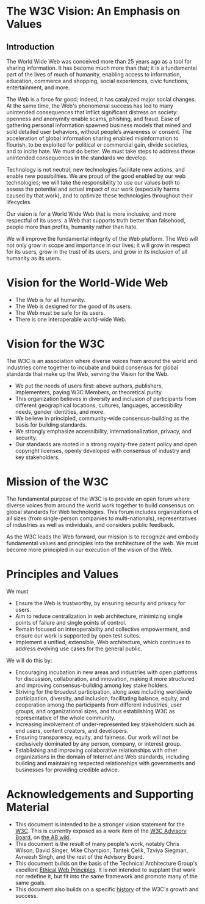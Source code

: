 # The W3C Vision: An Emphasis on Values

## Introduction
The World Wide Web was conceived more than 25 years ago 
as a tool for sharing information. 
It has become much more than that; 
it is a fundamental part of the lives of much of humanity, 
enabling access to information, education, 
commerce and shopping, social experiences, 
civic functions, entertainment, and more. 

The Web is a force for good; 
indeed, it has catalyzed major social changes. 
At the same time, the Web's phenomenal success 
has led to many unintended consequences 
that inflict significant distress on society: 
openness and anonymity enable scams, phishing, and fraud. 
Ease of gathering personal information spawned business models 
that mined and sold detailed user behaviors, 
without people’s awareness or consent. 
The acceleration of global information sharing 
enabled misinformation to flourish, 
to be exploited for political or commercial gain, 
divide societies,
and to incite hate. 
We must do better. 
We must take steps to address these unintended consequences 
in the standards we develop.

Technology is not neutral; 
new technologies facilitate new actions, and enable new possibilities. 
We are proud of the good enabled by our web technologies; 
we will take the responsibility to use our values 
both to assess the potential and actual impact of our work 
(especially harms caused by that work), 
and to optimize these technologies throughout their lifecycles.

Our vision is for a World Wide Web that is more inclusive, 
and more respectful of its users: 
a Web that supports truth better than falsehood, 
people more than profits,
humanity rather than hate.

We will improve the fundamental integrity of the Web platform. 
The Web will not only grow in scope and importance in our lives; 
it will grow in respect for its users, 
grow in the trust of its users, 
and grow in its inclusion of all humanity as its users.

# Vision for the World-Wide Web

* The Web is for all humanity.
* The Web is designed for the good of its users.
* The Web must be safe for its users.
* There is one interoperable world-wide Web.

# Vision for the W3C

The W3C is an association where diverse voices 
from around the world and industries come together 
to incubate and build consensus 
for global standards that make up the Web, 
serving the Vision for the Web.

* We put the needs of users first: 
	above authors, publishers, implementers, paying W3C Members, or theoretical purity.
* This organization believes in diversity
	and inclusion of participants from different
	geographical locations, 
	cultures,
	languages,
	accessibility needs, 
	gender identities,
	and more. 
* We believe in principled, community-wide consensus-building 
	as the basis for building standards.
* We strongly emphasize accessibility, 
	internationalization, 
	privacy,
	and security.
* Our standards are rooted in a strong royalty-free patent policy 
	and open copyright licenses, 
	openly developed with consensus of industry and key stakeholders.

# Mission of the W3C
The fundamental purpose of the W3C is to provide an open forum 
where diverse voices from around the world
work together to build consensus
on global standards for Web technologies. 
This forum includes organizations of all sizes
(from single-person companies to multi-nationals),
representatives of industries as well as individuals,
and considers public feedback.

As the W3C leads the Web forward, 
our mission is to recognize and embody fundamental values and principles 
into the architecture of the web. 
We must become more principled in our execution of the vision of the Web.

# Principles and Values

We must
* Ensure the Web is trustworthy, 
	by ensuring security and privacy for users. 
* Aim to reduce centralization in web architecture,
	minimizing single points of failure 
	and single points of control.
* Remain focused on interoperability and collective empowerment, 
	and ensure our work is supported by open test suites.
* Implement a unified, extensible, Web architecture, 
	which continues to address evolving use cases for the general public.

We will do this by:
* Encouraging incubation in new areas and industries 
	with open platforms for discussion, collaboration, and innovation, 
	making it more structured 
	and improving consensus-building among key stake holders.
* Striving for the broadest participation, 
	along axes including worldwide participation, diversity, and inclusion, 
	facilitating balance, equity, and cooperation 
	among the participants from different industries, 
	user groups, and organizational sizes, 
	and thus establishing W3C as representative of the whole community.
* Increasing involvement of under-represented key stakeholders 
	such as end users, content creators, and developers.
* Ensuring transparency, equity, and fairness. 
	Our work will not be exclusively dominated 
	by any person, company, or interest group.
* Establishing and improving collaborative relationships 
	with other organizations in the domain of Internet and Web standards, 
	including building and maintaining respected relationships 
	with governments and businesses for providing credible advice.

# Acknowledgements and Supporting Material

* This document is intended to be a stronger vision statement for the [W3C](https://w3.org/). 
	This is currently exposed as a work item of the [W3C Advisory Board](https://www.w3.org/2002/ab/), 
	on [the AB wiki](https://www.w3.org/wiki/AB/2021_Priorities#Vision). 
* This document is the result of many people's work, 
	notably Chris Wilson, David Singer, Mike Champion, Tantek Çelik, 
	Tzviya Siegman, Avneesh Singh, and the rest of the Advisory Board.
* This document builds on the basis of the Technical Architecture Group's 
	excellent [Ethical Web Principles](https://www.w3.org/2001/tag/doc/ethical-web-principles/). 
	It is not intended to supplant that work nor redefine it, 
	but fit into the same framework and promote many of the same goals.
* This document also builds on a specific [history](History.md) of the W3C's growth and success.
